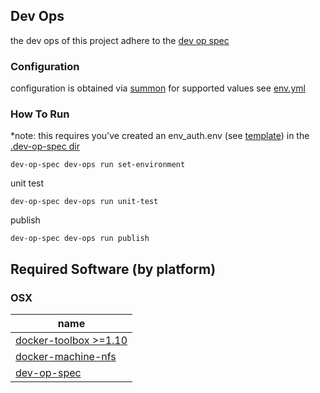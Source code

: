 ## Dev Ops

the dev ops of this project adhere to the [dev op spec](http://devopspec.com/)

### Configuration
configuration is obtained via [summon](http://conjurinc.github.io/summon/)
for supported values see [env.yml](.dev-op-spec/set-environment/env.yml)

### How To Run

*note: this requires you've created an env_auth.env (see [template](.dev-op-spec/set-environment/env_auth.env.template))
 in the [.dev-op-spec dir](.dev-op-spec/)
```shell
dev-op-spec dev-ops run set-environment
```

unit test 
```shell
dev-op-spec dev-ops run unit-test
```

publish
```shell
dev-op-spec dev-ops run publish
```

## Required Software (by platform)

### OSX
|name|
|---|
|[docker-toolbox >=1.10](https://www.docker.com/products/docker-toolbox)|
|[docker-machine-nfs](https://github.com/adlogix/docker-machine-nfs)|
|[dev-op-spec](http://devopspec.com/)|